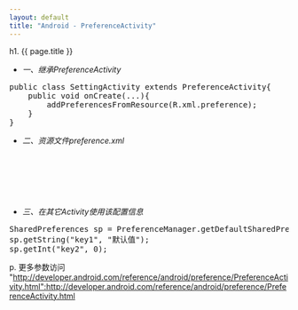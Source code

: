 ```yaml
---
layout: default
title: "Android - PreferenceActivity"
---
```


h1. {{ page.title }}

* *一、继承PreferenceActivity*

<pre class="brush: java">
public class SettingActivity extends PreferenceActivity{
    public void onCreate(...){
        addPreferencesFromResource(R.xml.preference);
    }
}
</pre>

* *二、资源文件preference.xml*

<pre class="brush: xml">
<PreferenceScreen xmlns:android="http://schemas.android.com/apk/res/android">
    <PreferenceCategory android:title="分组1">
        <CheckBoxPreference
                android:key="唯一标识（MAP中的KEY）"
                android:title="标题"
                android:summary="概要" />
    </PreferenceCategory>
</PreferenceScreen>
</pre>

* *三、在其它Activity使用该配置信息*

<pre class="brush: java">
SharedPreferences sp = PreferenceManager.getDefaultSharedPreferences(this);
sp.getString("key1", "默认值");
sp.getInt("key2", 0);
</pre>

p. 更多参数访问 "http://developer.android.com/reference/android/preference/PreferenceActivity.html":http://developer.android.com/reference/android/preference/PreferenceActivity.html